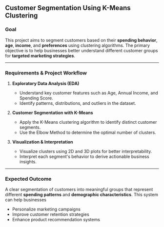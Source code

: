 
## Customer Segmentation Using K-Means Clustering

### Goal


This project aims to segment customers based on their **spending behavior**, **age**, **income**, and **preferences** using clustering algorithms. The primary objective is to help businesses better understand different customer groups for **targeted marketing strategies**.

---

### Requirements & Project Workflow

1. **Exploratory Data Analysis (EDA)**

   * Understand key customer features such as Age, Annual Income, and Spending Score.
   * Identify patterns, distributions, and outliers in the dataset.

2. **Customer Segmentation with K-Means**

   * Apply the K-Means clustering algorithm to identify distinct customer segments.
   * Use the Elbow Method to determine the optimal number of clusters.

4. **Visualization & Interpretation**

   * Visualize clusters using 2D and 3D plots for better interpretability.
   * Interpret each segment's behavior to derive actionable business insights.

---

### Expected Outcome

A clear segmentation of customers into meaningful groups that represent different **spending patterns** and **demographic characteristics**. This system can help businesses


* Personalize marketing campaigns
* Improve customer retention strategies
* Enhance product recommendation systems



